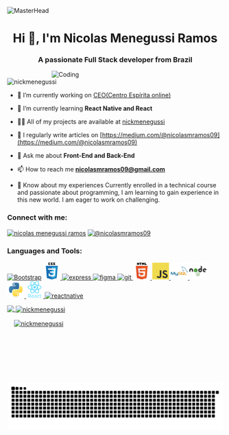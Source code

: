![MasterHead](https://media.licdn.com/dms/image/v2/D4D16AQFXs8MRtEO03A/profile-displaybackgroundimage-shrink_350_1400/profile-displaybackgroundimage-shrink_350_1400/0/1703290368106?e=1738800000&v=beta&t=Sb7pBI1SbxOlDkBAdH42AvPjYErqobrNGL5P4CQfJjI)
<h1 align="center">Hi 👋, I'm Nicolas Menegussi Ramos</h1>
<h3 align="center">A passionate Full Stack developer from Brazil</h3>
<img align="right" alt="Coding" width="400" src="https://media.tenor.com/GfSX-u7VGM4AAAAM/coding.gif"

<p align="left"> <img src="https://komarev.com/ghpvc/?username=nickmenegussi&label=Profile%20views&color=0e75b6&style=flat" alt="nickmenegussi" /> </p>

- 🔭 I’m currently working on [CEO(Centro Espírita online)](https://www.figma.com/design/EtQSbwOip2a5i1q0yMRCBB/Projeto-pp?node-id=0-1&node-type=canvas&t=0An2zN5lTlrfUMJH-0)

- 🌱 I’m currently learning **React Native and React**

- 👨‍💻 All of my projects are available at [nickmenegussi]((https://github.com/nickmenegussi?tab=repositories))

- 📝 I regularly write articles on [https://medium.com/@nicolasmramos09](https://medium.com/@nicolasmramos09)

- 💬 Ask me about **Front-End and Back-End**

- 📫 How to reach me **nicolasmramos09@gmail.com**

- 📄 Know about my experiences Currently enrolled in a technical course and passionate about programming, I am learning to gain experience in this new world. I am eager to work on challenging.

<h3 align="left">Connect with me:</h3>
<p align="left">
  <a href="https://linkedin.com/in/nicolas-menegussi-85b933293" target="blank"><img align="center" src="https://raw.githubusercontent.com/rahuldkjain/github-profile-readme-generator/master/src/images/icons/Social/linked-in-alt.svg" alt="nicolas menegussi ramos"   height="30" width="40" /></a>
  <a href="https://medium.com/@nicolasmramos09" target="blank"><img align="center" src="https://raw.githubusercontent.com/rahuldkjain/github-profile-readme-generator/master/src/images/icons/Social/medium.svg" alt="@nicolasmramos09" height="30" width="40" /></a>
</p>

<h3 align="left">Languages and Tools:</h3>
<p align="left"> <a href="https://getbootstrap.com" target="_blank" rel="noreferrer"> <img src="https://cdn.jsdelivr.net/gh/devicons/devicon@latest/icons/bootstrap/bootstrap-original-wordmark.svg" width="40" height="30" alt="Bootstrap" /></a> <a href="https://www.w3schools.com/css/" target="_blank" rel="noreferrer"> <img src="https://raw.githubusercontent.com/devicons/devicon/master/icons/css3/css3-original-wordmark.svg" alt="css3" width="40" height="40"/> </a> <a href="https://expressjs.com" target="_blank" rel="noreferrer"> <img src="https://cdn.jsdelivr.net/gh/devicons/devicon@latest/icons/express/express-original-wordmark.svg" alt="express" width="40" height="40"/>
 </a> <a href="https://www.figma.com/" target="_blank" rel="noreferrer"> <img src="https://www.vectorlogo.zone/logos/figma/figma-icon.svg" alt="figma" width="40" height="40"/> </a> <a href="https://git-scm.com/" target="_blank" rel="noreferrer"> <img src="https://www.vectorlogo.zone/logos/git-scm/git-scm-icon.svg" alt="git" width="40" height="40"/> </a> <a href="https://www.w3.org/html/" target="_blank" rel="noreferrer"> <img src="https://raw.githubusercontent.com/devicons/devicon/master/icons/html5/html5-original-wordmark.svg" alt="html5" width="40" height="40"/> </a> <a href="https://developer.mozilla.org/en-US/docs/Web/JavaScript" target="_blank" rel="noreferrer"> <img src="https://raw.githubusercontent.com/devicons/devicon/master/icons/javascript/javascript-original.svg" alt="javascript" width="40" height="40"/> </a> <a href="https://www.mysql.com/" target="_blank" rel="noreferrer"> <img src="https://raw.githubusercontent.com/devicons/devicon/master/icons/mysql/mysql-original-wordmark.svg" alt="mysql" width="40" height="40"/> </a> <a href="https://nodejs.org" target="_blank" rel="noreferrer"> <img src="https://raw.githubusercontent.com/devicons/devicon/master/icons/nodejs/nodejs-original-wordmark.svg" alt="nodejs" width="40" height="40"/> </a> <a href="https://www.python.org" target="_blank" rel="noreferrer"> <img src="https://raw.githubusercontent.com/devicons/devicon/master/icons/python/python-original.svg" alt="python" width="40" height="40"/> </a> <a href="https://reactjs.org/" target="_blank" rel="noreferrer"> <img src="https://raw.githubusercontent.com/devicons/devicon/master/icons/react/react-original-wordmark.svg" alt="react" width="40" height="40"/> </a> <a href="https://reactnative.dev/" target="_blank" rel="noreferrer"> <img src="https://reactnative.dev/img/header_logo.svg" alt="reactnative" width="40" height="40"/> </a> </p>

<p><a href="https://github.com/nickmenegussi">
  <img height="180em" align="left" src="https://github-readme-stats.vercel.app/api/top-langs/?username=nickmenegussi&layout=compact&langs_count=7&theme=dark"/>
</p>
  <p>&nbsp;<img align="center" src="https://github-readme-stats.vercel.app/api?username=nickmenegussi&show_icons=true&locale=en&theme=dark" alt="nickmenegussi" /></p>

<p><img align="center" src="https://github-readme-streak-stats.herokuapp.com/?user=nickmenegussi&" alt="nickmenegussi" /></p>

<picture align="center">
  <source media="(prefers-color-scheme: dark)" srcset="https://raw.githubusercontent.com/nickmenegussi/nickmenegussi/output/github-contribution-grid-snake-dark.svg">
  <source media="(prefers-color-scheme: light)" srcset="https://raw.githubusercontent.com/nickmenegussi/nickmenegussi/output/github-contribution-grid-snake-dark.svg">
  <img align="center" alt="github contribution grid snake animation" src="https://raw.githubusercontent.com/nickmenegussi/nickmenegussi/output/github-contribution-grid-snake.svg">
</picture>
